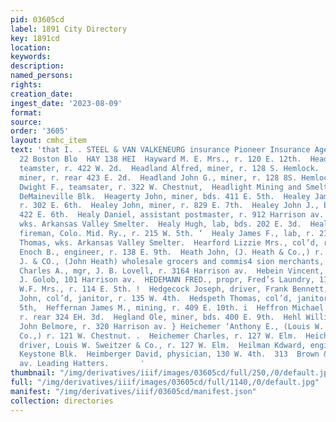 ```yaml
---
pid: 03605cd
label: 1891 City Directory
key: 1891cd
location: 
keywords: 
description: 
named_persons: 
rights: 
creation_date: 
ingest_date: '2023-08-09'
format: 
source: 
order: '3605'
layout: cmhc_item
text: 'that I. . STEEL & VAN VALKENEURG insurance Pioneer Insurance Agency, 21 and
  22 Boston Blo  HAY 138 HEI  Hayward M. E. Mrs., r. 120 E. 12th.  Head James J.,
  teamster, r. 422 W. 2d.  Headland Alfred, miner, r. 128 S. Hemlock.  Headland Fred.,
  miner, r. rear 423 E. 2d.  Headland John G., miner, r. 128 8S. Hemlock.  Headlee
  Dwight F., teamsater, r. 322 W. Chestnut,  Headlight Mining and Smelting Co., 4
  DeMaineville Blk.  Heagerty John, miner, bds. 411 E. 5th.  Healey James T., miner,
  r. 302 E. 6th.  Healey John, miner, r. 829 E. 7th.  Healey John J., blksmith, bds.
  422 E. 6th.  Healy Daniel, assistant postmaster, r. 912 Harrison av.  Healy Dennis,
  wks. Arkansas Valley Smelter.  Healy Hugh, lab, bds. 202 E. 3d.  Healy John A.,
  fireman, Colo. Mid. Ry., r. 215 W. 5th. ‘  Healy James F., lab, r. 215 W. 5th.  Healy
  Thomas, wks. Arkansas Valley Smelter.  Hearford Lizzie Mrs., col’d, r. 317 N. Spruce.  Heath
  Enoch B., engineer, r. 138 E. 9th.  Heath John, (J. Heath & Co.,) r. 206 W. 8th.  HEATH
  J. & CO., (John Heath) wholesale grocers and commis4 sion merchants, 127 E. 5th.  Heaton
  Charles A., mgr, J. B. Lovell, r. 3164 Harrison av.  Hebein Vincent, bartender,
  J. Golob, 101 Harrison av.  HEDEMANN FRED., propr, Fred’s Laundry, 114 E. 5th.  Hendemann
  W.F. Mrs., r. 114 E. 5th. !  Hedgecock Joseph, driver, Frank Bennett, r. Union Blk.  Hedspeth
  John, col’d, janitor, r. 135 W. 4th.  Hedspeth Thomas, col’d, janitor, r. 134 W.
  5th,  Heffernan James M., mining, r. 409 E. 10th. i  Heffron Michael miner, r. 400
  r. rear 324 EH. 3d.  Hegland Ole, miner, bds. 400 E. 9th.  Hehl William, barber,
  John Belmore, r. 320 Harrison av. } Heichemer ‘Anthony E., (Louis W. Sweitzer &
  Co.,) r. 121 W. Chestnut. .  Heichemer Charles, r. 127 W. Elm.  Heichemer Martin,
  driver, Louis W. Sweitzer & Co., r. 127 W. Elm.  Heilman Kdward, engineer, r. 3
  Keystone Blk.  Heimberger David, physician, 130 W. 4th.  313  Brown & Morgan, zarrison
  av. Leading Hatters.       '
thumbnail: "/img/derivatives/iiif/images/03605cd/full/250,/0/default.jpg"
full: "/img/derivatives/iiif/images/03605cd/full/1140,/0/default.jpg"
manifest: "/img/derivatives/iiif/03605cd/manifest.json"
collection: directories
---
```

